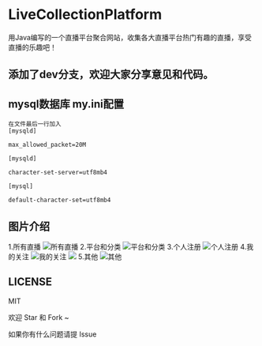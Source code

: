 # LiveCollectionPlatform
用Java编写的一个直播平台聚合网站，收集各大直播平台热门有趣的直播，享受直播的乐趣吧！

## 添加了dev分支，欢迎大家分享意见和代码。

## mysql数据库 my.ini配置
```
在文件最后一行加入
[mysqld]

max_allowed_packet=20M

[mysqld]

character-set-server=utf8mb4

[mysql]

default-character-set=utf8mb4

```
## 图片介绍
1.所有直播
![所有直播](https://github.com/StarSky1/LiveCollectionPlatform/blob/master/pictures/1.png)
2.平台和分类
![平台和分类](https://github.com/StarSky1/LiveCollectionPlatform/blob/master/pictures/2.png)
3.个人注册
![个人注册](https://github.com/StarSky1/LiveCollectionPlatform/blob/master/pictures/3.png)
4.我的关注
![我的关注](https://github.com/StarSky1/LiveCollectionPlatform/blob/master/pictures/6.png)
![](https://github.com/StarSky1/LiveCollectionPlatform/blob/master/pictures/7.png)
5.其他
![其他](https://github.com/StarSky1/LiveCollectionPlatform/blob/master/pictures/8.png)

## LICENSE

MIT

欢迎 Star 和 Fork ~

如果你有什么问题请提 Issue

